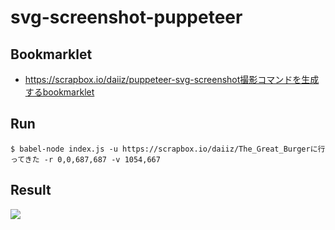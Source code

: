 # svg-screenshot-puppeteer

## Bookmarklet
- https://scrapbox.io/daiiz/puppeteer-svg-screenshot撮影コマンドを生成するbookmarklet

## Run
```
$ babel-node index.js -u https://scrapbox.io/daiiz/The_Great_Burgerに行ってきた -r 0,0,687,687 -v 1054,667
```

## Result
[![](https://storage.googleapis.com/gyakky2.appspot.com/puppeteer_svg_screenshot/1526115897664.svg)](https://storage.googleapis.com/gyakky2.appspot.com/puppeteer_svg_screenshot/1526115897664.svg)
